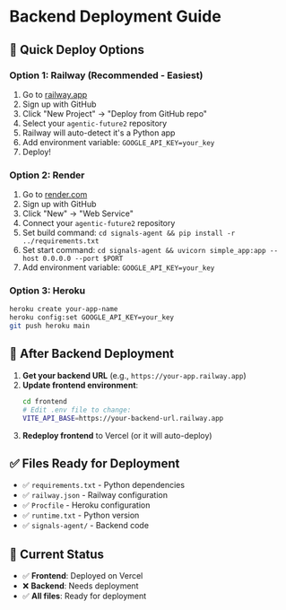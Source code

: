 # Backend Deployment Guide

## 🚀 **Quick Deploy Options**

### **Option 1: Railway (Recommended - Easiest)**
1. Go to [railway.app](https://railway.app)
2. Sign up with GitHub
3. Click "New Project" → "Deploy from GitHub repo"
4. Select your `agentic-future2` repository
5. Railway will auto-detect it's a Python app
6. Add environment variable: `GOOGLE_API_KEY=your_key`
7. Deploy!

### **Option 2: Render**
1. Go to [render.com](https://render.com)
2. Sign up with GitHub
3. Click "New" → "Web Service"
4. Connect your `agentic-future2` repository
5. Set build command: `cd signals-agent && pip install -r ../requirements.txt`
6. Set start command: `cd signals-agent && uvicorn simple_app:app --host 0.0.0.0 --port $PORT`
7. Add environment variable: `GOOGLE_API_KEY=your_key`

### **Option 3: Heroku**
```bash
heroku create your-app-name
heroku config:set GOOGLE_API_KEY=your_key
git push heroku main
```

## 🔧 **After Backend Deployment**

1. **Get your backend URL** (e.g., `https://your-app.railway.app`)
2. **Update frontend environment**:
   ```bash
   cd frontend
   # Edit .env file to change:
   VITE_API_BASE=https://your-backend-url.railway.app
   ```
3. **Redeploy frontend** to Vercel (or it will auto-deploy)

## ✅ **Files Ready for Deployment**
- ✅ `requirements.txt` - Python dependencies
- ✅ `railway.json` - Railway configuration
- ✅ `Procfile` - Heroku configuration
- ✅ `runtime.txt` - Python version
- ✅ `signals-agent/` - Backend code

## 🎯 **Current Status**
- ✅ **Frontend**: Deployed on Vercel
- ❌ **Backend**: Needs deployment
- ✅ **All files**: Ready for deployment
